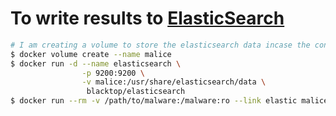# To write results to [ElasticSearch](https://www.elastic.co/products/elasticsearch)

```bash
# I am creating a volume to store the elasticsearch data incase the container dies (or we upgrade later)
$ docker volume create --name malice
$ docker run -d --name elasticsearch \
                -p 9200:9200 \
                -v malice:/usr/share/elasticsearch/data \
                 blacktop/elasticsearch
$ docker run --rm -v /path/to/malware:/malware:ro --link elastic malice/pdf -t PDF_FILE
```
